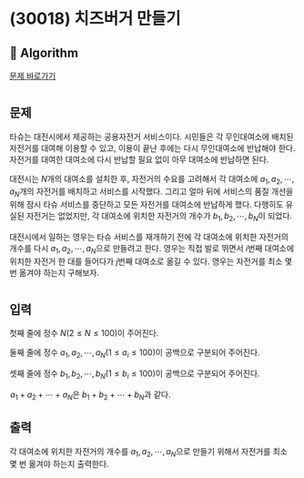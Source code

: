 # (30018) 치즈버거 만들기
## :100: Algorithm
[문제 바로가기](https://www.acmicpc.net/problem/30018)
#
## 문제
타슈는 대전시에서 제공하는 공용자전거 서비스이다. 시민들은 각 무인대여소에 배치된 자전거를 대여해 이용할 수 있고, 이용이 끝난 후에는 다시 무인대여소에 반납해야 한다. 자전거를 대여한 대여소에 다시 반납할 필요 없이 아무 대여소에 반납하면 된다.

대전시는 $N$개의 대여소를 설치한 후, 자전거의 수요를 고려해서 각 대여소에 $a_1,a_2,\cdots ,a_N$개의 자전거를 배치하고 서비스를 시작했다. 그리고 얼마 뒤에 서비스의 품질 개선을 위해 잠시 타슈 서비스를 중단하고 모든 자전거를 대여소에 반납하게 했다. 다행히도 유실된 자전거는 없었지만, 각 대여소에 위치한 자전거의 개수가 $b_1,b_2,\cdots ,b_N$이 되었다.

대전시에서 일하는 영우는 타슈 서비스를 재개하기 전에 각 대여소에 위치한 자전거의 개수를 다시 $a_1,a_2,\cdots ,a_N$으로 만들려고 한다. 영우는 직접 발로 뛰면서 $i$번째 대여소에 위치한 자전거 한 대를 들어다가 $j$번째 대여소로 옮길 수 있다. 영우는 자전거를 최소 몇 번 옮겨야 하는지 구해보자.
#
## 입력
첫째 줄에 정수 $N(2\le N\le 100)$이 주어진다.

둘째 줄에 정수 $a_1,a_2,\cdots ,a_N(1\le a_i\le 100)$이 공백으로 구분되어 주어진다.

셋째 줄에 정수 $b_1,b_2,\cdots ,b_N(1\le b_i\le 100)$이 공백으로 구분되어 주어진다.

 $a_1+a_2+\cdots +a_N$은 $b_1+b_2+\cdots +b_N$과 같다.
## 출력
각 대여소에 위치한 자전거의 개수를 $a_1,a_2,\cdots ,a_N$으로 만들기 위해서 자전거를 최소 몇 번 옮겨야 하는지 출력한다.
